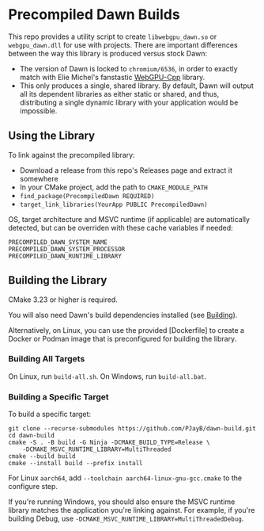 # Precompiled Dawn Builds

This repo provides a utility script to create `libwebgpu_dawn.so` or
`webgpu_dawn.dll` for use with projects. There are important differences between
the way this library is produced versus stock Dawn:

* The version of Dawn is locked to `chromium/6536`, in order to exactly match
  with Elie Michel's fanstastic
  [WebGPU-Cpp](https://github.com/eliemichel/WebGPU-Cpp) library.
* This only produces a single, shared library. By default, Dawn will output all
  its dependent libraries as either static or shared, and thus, distributing a
  single dynamic library with your application would be impossible.

## Using the Library

To link against the precompiled library:

* Download a release from this repo's Releases page and extract it somewhere
* In your CMake project, add the path to `CMAKE_MODULE_PATH`
* `find_package(PrecompiledDawn REQUIRED)`
* `target_link_libraries(YourApp PUBLIC PrecompiledDawn)`

OS, target architecture and MSVC runtime (if applicable) are automatically
detected, but can be overriden with these cache variables if needed:

```
PRECOMPILED_DAWN_SYSTEM_NAME
PRECOMPILED_DAWN_SYSTEM_PROCESSOR
PRECOMPILED_DAWN_RUNTIME_LIBRARY
```

## Building the Library

CMake 3.23 or higher is required.

You will also need Dawn's build dependencies installed (see
[Building](https://dawn.googlesource.com/dawn/+/HEAD/docs/building.md)).

Alternatively, on Linux, you can use the provided [Dockerfile] to create a
Docker or Podman image that is preconfigured for building the library.

### Building All Targets

On Linux, run `build-all.sh`. On Windows, run `build-all.bat`.

### Building a Specific Target
To build a specific target:
```
git clone --recurse-submodules https://github.com/PJayB/dawn-build.git
cd dawn-build
cmake -S . -B build -G Ninja -DCMAKE_BUILD_TYPE=Release \
    -DCMAKE_MSVC_RUNTIME_LIBRARY=MultiThreaded
cmake --build build
cmake --install build --prefix install
```

For Linux `aarch64`, add `--toolchain aarch64-linux-gnu-gcc.cmake` to the
configure step.

If you're running Windows, you should also ensure the MSVC runtime library
matches the application you're linking against. For example, if you're building
Debug, use `-DCMAKE_MSVC_RUNTIME_LIBRARY=MultiThreadedDebug`.
